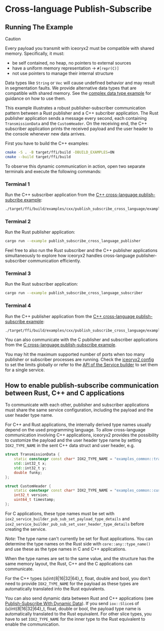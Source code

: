 # Cross-language Publish-Subscribe

## Running The Example

> [!CAUTION]
> Every payload you transmit with iceoryx2 must be compatible with shared
> memory. Specifically, it must:
>
> * be self contained, no heap, no pointers to external sources
> * have a uniform memory representation -> `#[repr(C)]`
> * not use pointers to manage their internal structure
>
> Data types like `String` or `Vec` will cause undefined behavior and may
> result in segmentation faults. We provide alternative data types that are
> compatible with shared memory. See the
> [complex data type example](../complex_data_types) for guidance on how to
> use them.

This example illustrates a robust publisher-subscriber communication pattern
between a Rust publisher and a C++ subcriber application. The Rust publisher
application sends a message every second, each containing `TransmissionData` and
the `CustomHeader`. On the receiving end, the C++ subscriber application prints
the received payload and the user header to the console whenever new data
arrives.

First you have to build the C++ examples:

```sh
cmake -S . -B target/ffi/build -DBUILD_EXAMPLES=ON
cmake --build target/ffi/build
```

To observe this dynamic communication in action, open two separate terminals and
execute the following commands:

### Terminal 1

Run the C++ subscriber application from the
[C++ cross-language publish-subcribe example](../../cxx/publish_subscribe_cross_language):

```sh
./target/ffi/build/examples/cxx/publish_subscribe_cross_language/example_cxx_publish_subscribe_cross_language_subscriber
```

### Terminal 2

Run the Rust publisher application:

```sh
cargo run --example publish_subscribe_cross_language_publisher
```

Feel free to also run the Rust subscriber and the C++ publisher applications
simultaneously to explore how iceoryx2 handles cross-language
publisher-subscriber communication efficiently.

### Terminal 3

Run the Rust subscriber application:

```sh
cargo run --example publish_subscribe_cross_language_subscriber
```

### Terminal 4

Run the C++ publisher application from the
[C++ cross-language publish-subscribe example](../../cxx/publish_subscribe_cross_language):

```sh
./target/ffi/build/examples/cxx/publish_subscribe_cross_language/example_cxx_publish_subscribe_cross_language_publisher
```

You can also communicate with the C publisher and subscriber applications from
the
[C cross-language publish-subscribe example](../../c/publish_subscribe_cross_language).

You may hit the maximum supported number of ports when too many publisher or
subscriber processes are running. Check the [iceoryx2 config](../../../config)
to set the limits globally or refer to the
[API of the Service builder](https://docs.rs/iceoryx2/latest/iceoryx2/service/index.html)
to set them for a single service.

## How to enable publish-subscribe communication between Rust, C++ and C applications

To communicate with each other, publisher and subscriber applications must share
the same service configuration, including the payload and the user header type
name.

For C++ and Rust applications, the internally derived type names
usually depend on the used programming language. To allow cross-language
communication involving C++ applications, iceoryx2 provides the possibility to
customize the payload and the user header type name by setting `IOX2_TYPE_NAME` in
the sent C++ data struct and user header, e.g.

```cxx
struct TransmissionData {
    static constexpr const char* IOX2_TYPE_NAME = "examples_common::transmission_data::TransmissionData";
    std::int32_t x;
    std::int32_t y;
    double funky;
};

struct CustomHeader {
    static constexpr const char* IOX2_TYPE_NAME = "examples_common::custom_header::CustomHeader";
    int32_t version;
    uint64_t timestamp;
};
```

For C applications, these type names must be set with
`iox2_service_builder_pub_sub_set_payload_type_details` and
`iox2_service_builder_pub_sub_set_user_header_type_details` before creating the
service.

_Note:_ The type name can't currently be set for Rust applications. You can
determine the type names on the Rust side with `core::any::type_name()` and use
these as the type names in C and C++ applications.

When the type names are set to the same value, and the structure has the same
memory layout, the Rust, C++ and the C applications can communicate.

For the C++ types (u)int{8|16|32|64}_t, float, double and bool, you don't need
to provide `IOX2_TYPE_NAME` for the payload as these types are automatically
translated into the Rust equivalents.

You can also send dynamic data between Rust and C++ applications (see
[Publish-Subscribe With Dynamic Data](../publish_subscribe_dynamic_data)). If
you send `iox::Slice`s of (u)int{8|16|32|64}_t, float, double or bool, the
payload type name is automatically translated to the Rust equivalent. For other
slice types, you have to set `IOX2_TYPE_NAME` for the inner type to the Rust
equivalent to enable the communication.
